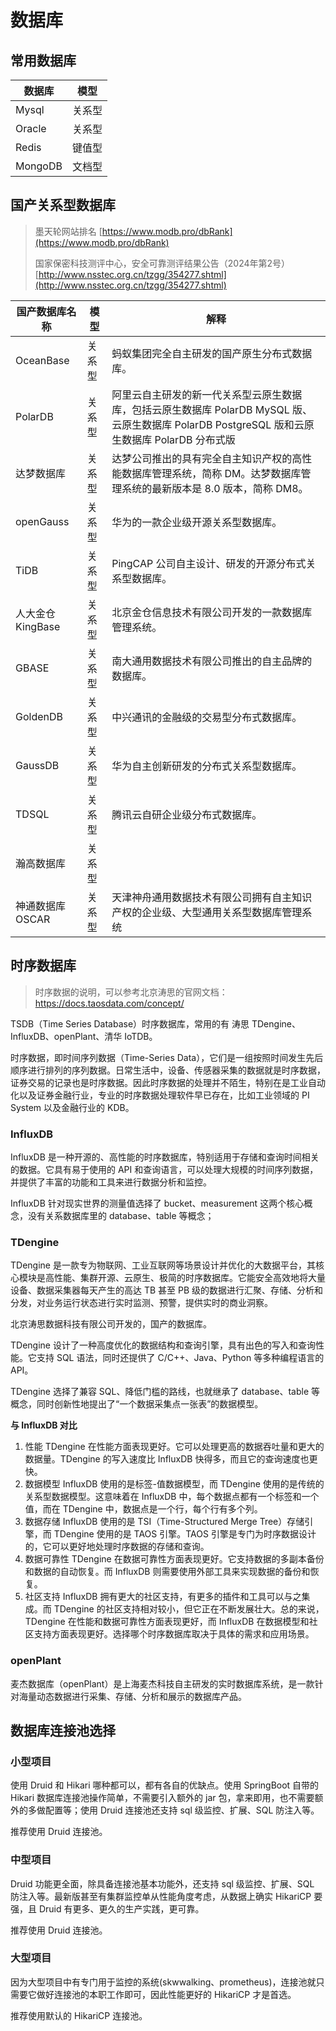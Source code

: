 # 数据库

## 常用数据库

| 数据库  | 模型   |
| ------- | ------ |
| Mysql   | 关系型 |
| Oracle  | 关系型 |
| Redis   | 键值型 |
| MongoDB | 文档型 |


## 国产关系型数据库

> 墨天轮网站排名  [https://www.modb.pro/dbRank](https://www.modb.pro/dbRank)
>
> 国家保密科技测评中心，安全可靠测评结果公告（2024年第2号）  [http://www.nsstec.org.cn/tzgg/354277.shtml](http://www.nsstec.org.cn/tzgg/354277.shtml)
>

| 国产数据库名称    | 模型   | 解释                                                                                                                                           |
| ----------------- | ------ | ---------------------------------------------------------------------------------------------------------------------------------------------- |
| OceanBase         | 关系型 | 蚂蚁集团完全自主研发的国产原生分布式数据库。                                                                                                   |
| PolarDB           | 关系型 | 阿里云自主研发的新一代关系型云原生数据库，包括云原生数据库 PolarDB MySQL 版、云原生数据库 PolarDB PostgreSQL 版和云原生数据库 PolarDB 分布式版 |
| 达梦数据库        | 关系型 | 达梦公司推出的具有完全自主知识产权的高性能数据库管理系统，简称 DM。达梦数据库管理系统的最新版本是 8.0 版本，简称 DM8。                         |
| openGauss         | 关系型 | 华为的一款企业级开源关系型数据库。                                                                                                             |
| TiDB              | 关系型 | PingCAP 公司自主设计、研发的开源分布式关系型数据库。                                                                                           |
| 人大金仓 KingBase | 关系型 | 北京金仓信息技术有限公司开发的一款数据库管理系统。                                                                                             |
| GBASE             | 关系型 | 南大通用数据技术有限公司推出的自主品牌的数据库。                                                                                               |
| GoldenDB          | 关系型 | 中兴通讯的金融级的交易型分布式数据库。                                                                                                         |
| GaussDB           | 关系型 | 华为自主创新研发的分布式关系型数据库。                                                                                                         |
| TDSQL             | 关系型 | 腾讯云自研企业级分布式数据库。                                                                                                                 |
| 瀚高数据库        | 关系型 |                                                                                                                                                |
| 神通数据库 OSCAR  | 关系型 | 天津神舟通用数据技术有限公司拥有自主知识产权的企业级、大型通用关系型数据库管理系统                                                             |

## 时序数据库

> 时序数据的说明，可以参考北京涛思的官网文档：https://docs.taosdata.com/concept/

TSDB（Time Series Database）时序数据库，常用的有 涛思 TDengine、InfluxDB、openPlant、清华 IoTDB。

时序数据，即时间序列数据（Time-Series Data），它们是一组按照时间发生先后顺序进行排列的序列数据。日常生活中，设备、传感器采集的数据就是时序数据，证券交易的记录也是时序数据。因此时序数据的处理并不陌生，特别在是工业自动化以及证券金融行业，专业的时序数据处理软件早已存在，比如工业领域的 PI System 以及金融行业的 KDB。


### InfluxDB

InfluxDB 是一种开源的、高性能的时序数据库，特别适用于存储和查询时间相关的数据。它具有易于使用的 API 和查询语言，可以处理大规模的时间序列数据，并提供了丰富的功能和工具来进行数据分析和监控。

InfluxDB 针对现实世界的测量值选择了 bucket、measurement 这两个核心概念，没有关系数据库里的 database、table 等概念；

### TDengine

TDengine 是一款专为物联网、工业互联网等场景设计并优化的大数据平台，其核心模块是高性能、集群开源、云原生、极简的时序数据库。它能安全高效地将大量设备、数据采集器每天产生的高达 TB 甚至 PB 级的数据进行汇聚、存储、分析和分发，对业务运行状态进行实时监测、预警，提供实时的商业洞察。

北京涛思数据科技有限公司开发的，国产的数据库。

TDengine 设计了一种高度优化的数据结构和查询引擎，具有出色的写入和查询性能。它支持 SQL 语法，同时还提供了 C/C++、Java、Python 等多种编程语言的 API。

TDengine 选择了兼容 SQL、降低门槛的路线，也就继承了 database、table 等概念，同时创新性地提出了“一个数据采集点一张表”的数据模型。

**与 InfluxDB 对比**

1. 性能 TDengine 在性能方面表现更好。它可以处理更高的数据吞吐量和更大的数据量。TDengine 的写入速度比 InfluxDB 快得多，而且它的查询速度也更快。
2. 数据模型 InfluxDB 使用的是标签-值数据模型，而 TDengine 使用的是传统的关系型数据模型。这意味着在 InfluxDB 中，每个数据点都有一个标签和一个值，而在 TDengine 中，数据点是一个行，每个行有多个列。
3. 数据存储 InfluxDB 使用的是 TSI（Time-Structured Merge Tree）存储引擎，而 TDengine 使用的是 TAOS 引擎。TAOS 引擎是专门为时序数据设计的，它可以更好地处理时序数据的存储和查询。
4. 数据可靠性 TDengine 在数据可靠性方面表现更好。它支持数据的多副本备份和数据的自动恢复。而 InfluxDB 则需要使用外部工具来实现数据的备份和恢复。
5. 社区支持 InfluxDB 拥有更大的社区支持，有更多的插件和工具可以与之集成。而 TDengine 的社区支持相对较小，但它正在不断发展壮大。总的来说，TDengine 在性能和数据可靠性方面表现更好，而 InfluxDB 在数据模型和社区支持方面表现更好。选择哪个时序数据库取决于具体的需求和应用场景。

### openPlant

麦杰数据库（openPlant）是上海麦杰科技自主研发的实时数据库系统，是一款针对海量动态数据进行采集、存储、分析和展示的数据库产品。

## 数据库连接池选择

### 小型项目

使用 Druid 和 Hikari 哪种都可以，都有各自的优缺点。使用 SpringBoot 自带的 Hikari 数据库连接池操作简单，不需要引入额外的 jar 包，拿来即用，也不需要额外的多做配置等；使用 Druid 连接池还支持 sql 级监控、扩展、SQL 防注入等。

推荐使用 Druid 连接池。

### 中型项目

Druid 功能更全面，除具备连接池基本功能外，还支持 sql 级监控、扩展、SQL 防注入等。最新版甚至有集群监控单从性能角度考虑，从数据上确实 HikariCP 要强，且 Druid 有更多、更久的生产实践，更可靠。

推荐使用 Druid 连接池。

### 大型项目

因为大型项目中有专门用于监控的系统(skwwalking、prometheus)，连接池就只需要它做好连接池的本职工作即可，因此性能更好的 HikariCP 才是首选。

推荐使用默认的 HikariCP 连接池。
